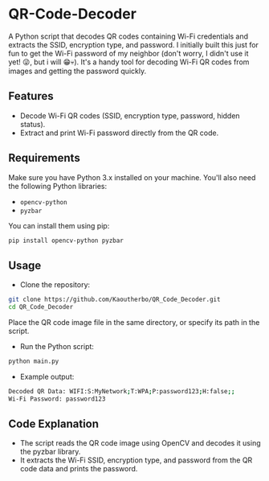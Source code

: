 # QR-Code-Decoder

A Python script that decodes QR codes containing Wi-Fi credentials and extracts the SSID, encryption type, and password. I initially built this just for fun to get the Wi-Fi password of my neighbor (don't worry, I didn't use it yet! 😜, but i will 😁💀). It's a handy tool for decoding Wi-Fi QR codes from images and getting the password quickly.

## Features
- Decode Wi-Fi QR codes (SSID, encryption type, password, hidden status).
- Extract and print Wi-Fi password directly from the QR code.

## Requirements

Make sure you have Python 3.x installed on your machine. You'll also need the following Python libraries:

- `opencv-python`
- `pyzbar`

You can install them using pip:

```bash
pip install opencv-python pyzbar
```
## Usage
- Clone the repository:
```bash
git clone https://github.com/Kaoutherbo/QR_Code_Decoder.git
cd QR_Code_Decoder
```
Place the QR code image file in the same directory, or specify its path in the script.

- Run the Python script:

```bash
python main.py
```
- Example output:
```bash
Decoded QR Data: WIFI:S:MyNetwork;T:WPA;P:password123;H:false;;
Wi-Fi Password: password123
```
## Code Explanation
- The script reads the QR code image using OpenCV and decodes it using the pyzbar library.
- It extracts the Wi-Fi SSID, encryption type, and password from the QR code data and prints the password.
